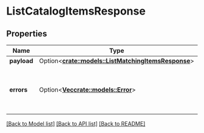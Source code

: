 # ListCatalogItemsResponse

## Properties

Name | Type | Description | Notes
------------ | ------------- | ------------- | -------------
**payload** | Option<[**crate::models::ListMatchingItemsResponse**](ListMatchingItemsResponse.md)> |  | [optional]
**errors** | Option<[**Vec<crate::models::Error>**](Error.md)> | A list of error responses returned when a request is unsuccessful. | [optional]

[[Back to Model list]](../README.md#documentation-for-models) [[Back to API list]](../README.md#documentation-for-api-endpoints) [[Back to README]](../README.md)


